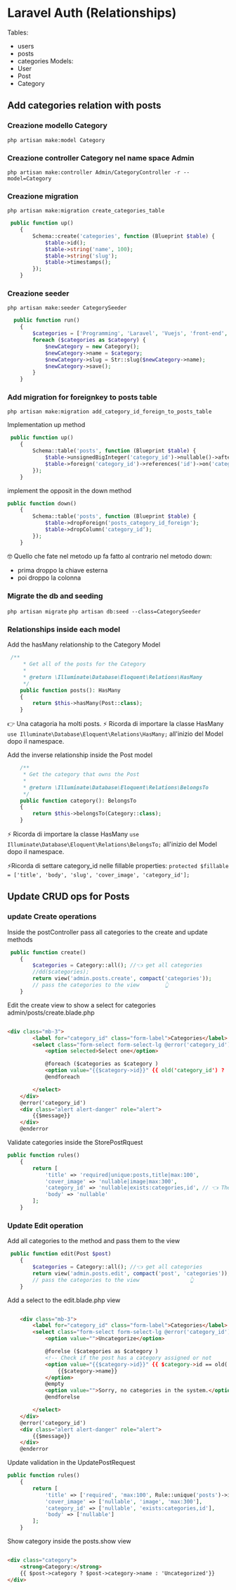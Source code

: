# Laravel Auth (Relationships)
Tables:
- users
- posts
- categories
Models:
- User
- Post
- Category

## Add categories relation with posts

### Creazione modello Category

`php artisan make:model Category`

### Creazione controller Category nel name space Admin

`php artisan make:controller Admin/CategoryController -r --model=Category`

### Creazione migration

`php artisan make:migration create_categories_table`

```php
 public function up()
    {
        Schema::create('categories', function (Blueprint $table) {
            $table->id();
            $table->string('name', 100);
            $table->string('slug');
            $table->timestamps();
        });
    }
```

### Creazione seeder

`php artisan make:seeder CategorySeeder`

```php
  public function run()
    {
        $categories = ['Programming', 'Laravel', 'Vuejs', 'front-end', 'back-end', 'full-stack'];
        foreach ($categories as $category) {
            $newCategory = new Category();
            $newCategory->name = $category;
            $newCategory->slug = Str::slug($newCategory->name);
            $newCategory->save();
        }
    }
```

### Add migration for foreignkey to posts table

`php artisan make:migration add_category_id_foreign_to_posts_table`

Implementation up method

```php
 public function up()
    {
        Schema::table('posts', function (Blueprint $table) {
            $table->unsignedBigInteger('category_id')->nullable()->after('id');
            $table->foreign('category_id')->references('id')->on('categories')->onDelete('set null');
        });
    }
```

implement the opposit in the down method

```php
public function down()
    {
        Schema::table('posts', function (Blueprint $table) {
            $table->dropForeign('posts_category_id_foreign');
            $table->dropColumn('category_id');
        });
    }
```

🤓 Quello che fate nel metodo up fa fatto al contrario nel metodo down:

- prima droppo la chiave esterna
- poi droppo la colonna

### Migrate the db and seeding

`php artisan migrate`
`php artisan db:seed --class=CategorySeeder`

### Relationships inside each model

Add the hasMany relationship to the Category Model

```php
 /**
     * Get all of the posts for the Category
     *
     * @return \Illuminate\Database\Eloquent\Relations\HasMany
     */
    public function posts(): HasMany
    {
        return $this->hasMany(Post::class);
    }
```

👉 Una catagoria ha molti posts.
⚡ Ricorda di importare la classe HasMany `use Illuminate\Database\Eloquent\Relations\HasMany;` all'inizio del Model dopo il namespace.

Add the inverse relationship inside the Post model

```php
    /**
     * Get the category that owns the Post
     *
     * @return \Illuminate\Database\Eloquent\Relations\BelongsTo
     */
    public function category(): BelongsTo
    {
        return $this->belongsTo(Category::class);
    }
```

⚡ Ricorda di importare la classe HasMany `use Illuminate\Database\Eloquent\Relations\BelongsTo;` all'inizio del Model dopo il namespace.

⚡Ricorda di settare category_id nelle fillable properties: `protected $fillable = ['title', 'body', 'slug', 'cover_image', 'category_id'];`

## Update CRUD ops for Posts

### update Create operations

Inside the postController pass all categories to the create and update methods

```php
 public function create()
    {
        $categories = Category::all(); //👈 get all categories
        //dd($categories);
        return view('admin.posts.create', compact('categories'));
        // pass the categories to the view        👆
    }
```

Edit the create view to show a select for categories
admin/posts/create.blade.php

```html

<div class="mb-3">
        <label for="category_id" class="form-label">Categories</label>
        <select class="form-select form-select-lg @error('category_id') 'is-invalid' @enderror" name="category_id" id="category_id">
            <option selected>Select one</option>

            @foreach ($categories as $category )
            <option value="{{$category->id}}" {{ old('category_id') ? 'selected' : '' }}>{{$category->name}}</option>
            @endforeach

        </select>
    </div>
    @error('category_id')
    <div class="alert alert-danger" role="alert">
        {{$message}}
    </div>
    @enderror
```

Validate categories inside the StorePostRquest

```php
public function rules()
    {
        return [
            'title' => 'required|unique:posts,title|max:100',
            'cover_image' => 'nullable|image|max:300',
            'category_id' => 'nullable|exists:categories,id', // 👈 The category id must exist!!
            'body' => 'nullable'
        ];
    }
```

### Update Edit operation

Add all categories to the method and pass them to the view

```php
 public function edit(Post $post)
    {
        $categories = Category::all(); //👈 get all categories
        return view('admin.posts.edit', compact('post', 'categories'));
        // pass the categories to the view                👆
    }
```

Add a select to the edit.blade.php view

```html

    <div class="mb-3">
        <label for="category_id" class="form-label">Categories</label>
        <select class="form-select form-select-lg @error('category_id') 'is-invalid' @enderror" name="category_id" id="category_id">
            <option value="">Uncategorize</option>

            @forelse ($categories as $category )
            <!-- Check if the post has a category assigned or not                                    👇 -->
            <option value="{{$category->id}}" {{ $category->id == old('category_id',  $post->category ? $post->category->id : '') ? 'selected' : '' }}>
                {{$category->name}}
            </option>
            @empty
            <option value="">Sorry, no categories in the system.</option>
            @endforelse

        </select>
    </div>
    @error('category_id')
    <div class="alert alert-danger" role="alert">
        {{$message}}
    </div>
    @enderror
```

Update validation in the UpdatePostRequest

```php
public function rules()
    {
        return [
            'title' => ['required', 'max:100', Rule::unique('posts')->ignore($this->post->id)],
            'cover_image' => ['nullable', 'image', 'max:300'],
            'category_id' => ['nullable', 'exists:categories,id'],
            'body' => ['nullable']
        ];
    }
```

Show category inside the posts.show view

```html

<div class="category">
    <strong>Category:</strong>
    {{ $post->category ? $post->category->name : 'Uncategorized'}}
</div>

```
